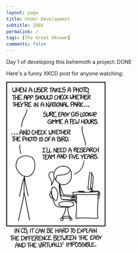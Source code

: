 ```yaml
---
layout: page
title: Under Development
subtitle: IDEK
permalink: /
tags: [The Great Uknown]
comments: false
---
```


Day 1 of developing this behemoth a project: DONE

Here's a funny XKCD post for anyone watching:

![Adding new features to this website](_posts/tasks.png)

